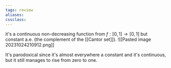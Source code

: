 ```yaml
---
tags: review
aliases:
cssclass:
---
```

 
it's a continuous non-decreasing function from $f: [0,1] \to [0,1]$ but constant a.e. (the complement of the [[Cantor set]]). 
![[Pasted image 20231024210912.png]]

It's parodoxical since it's almost everywhere a constant and it's continuous, but it still manages to rise from zero to one.